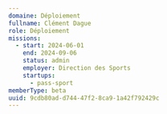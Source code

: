 ```yaml
---
domaine: Déploiement
fullname: Clément Dague
role: Déploiement
missions:
  - start: 2024-06-01
    end: 2024-09-06
    status: admin
    employer: Direction des Sports
    startups:
      - pass-sport
memberType: beta
uuid: 9cdb80ad-d744-47f2-8ca9-1a42f792429c
---
```


